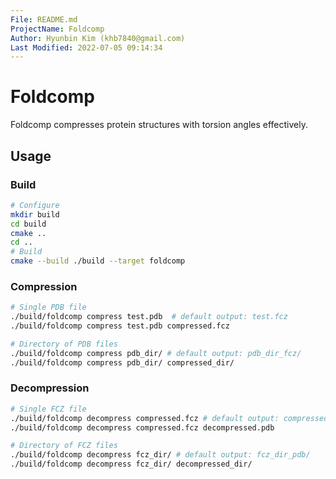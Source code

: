 ```yaml
---
File: README.md
ProjectName: Foldcomp
Author: Hyunbin Kim (khb7840@gmail.com)
Last Modified: 2022-07-05 09:14:34
---
```


# Foldcomp
Foldcomp compresses protein structures with torsion angles effectively.

## Usage

### Build
```sh
# Configure
mkdir build
cd build
cmake ..
cd ..
# Build
cmake --build ./build --target foldcomp
```
### Compression
```sh
# Single PDB file
./build/foldcomp compress test.pdb  # default output: test.fcz
./build/foldcomp compress test.pdb compressed.fcz

# Directory of PDB files
./build/foldcomp compress pdb_dir/ # default output: pdb_dir_fcz/
./build/foldcomp compress pdb_dir/ compressed_dir/
```
### Decompression
```sh
# Single FCZ file
./build/foldcomp decompress compressed.fcz # default output: compressed.pdb
./build/foldcomp decompress compressed.fcz decompressed.pdb

# Directory of FCZ files
./build/foldcomp decompress fcz_dir/ # default output: fcz_dir_pdb/
./build/foldcomp decompress fcz_dir/ decompressed_dir/
```

